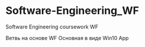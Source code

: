 # Software-Engineering_WF
Software Engineering coursework WF

Ветвь на основе WF
Основная в виде Win10 App
